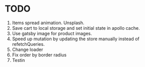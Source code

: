 # TODO

1. Items spread animation. Unsplash.
2. Save cart to local storage and set initial state in apollo cache.
3. Use gatsby image for product images.
4. Speed up mutation by updating the store manually instead of refetchQueries.
5. Change loader
6. Fix order by border radius
7. Testin
